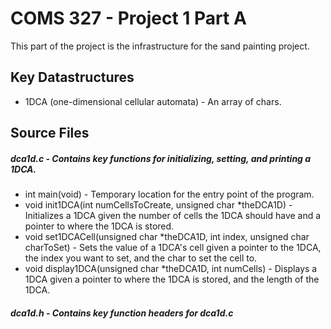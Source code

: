 # COMS 327 - Project 1 Part A
This part of the project is the infrastructure for the sand painting project.

## Key Datastructures
- 1DCA (one-dimensional cellular automata) - An array of chars.
## Source Files
##### dca1d.c - Contains key functions for initializing, setting, and printing a 1DCA.
- int main(void) - Temporary location for the entry point of the program.
- void init1DCA(int numCellsToCreate, unsigned char *theDCA1D) - Initializes a 1DCA given the number of cells the 1DCA should have and a pointer to where the 1DCA is stored.
- void set1DCACell(unsigned char *theDCA1D, int index, unsigned char charToSet) - Sets the value of a 1DCA's cell given a pointer to the 1DCA, the index you want to set, and the char to set the cell to.
- void display1DCA(unsigned char *theDCA1D, int numCells) - Displays a 1DCA given a pointer to where the 1DCA is stored, and the length of the 1DCA.

##### dca1d.h - Contains key function headers for dca1d.c
